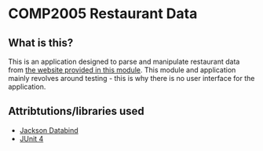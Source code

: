 # COMP2005 Restaurant Data

## What is this? 

This is an application designed to parse and manipulate restaurant data from [the website provided in this module](http://intelligent-social-robots-ws.com/restaurant-data.json). This module and application mainly revolves around testing - this is why there is no user interface for the application.

## Attribtutions/libraries used

- [Jackson Databind](https://github.com/FasterXML/jackson-databind)
- [JUnit 4](https://github.com/junit-team/junit4)
